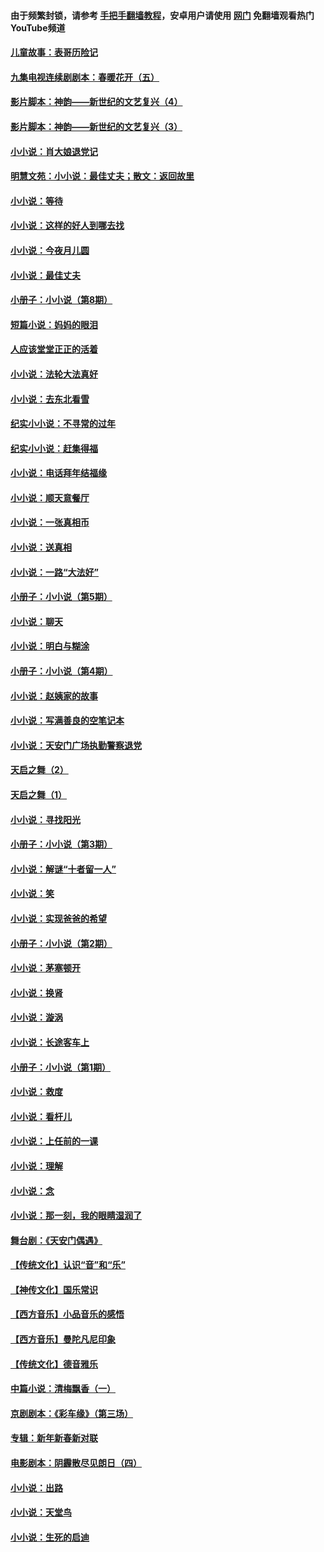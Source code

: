 #### 由于频繁封锁，请参考 [手把手翻墙教程](https://github.com/gfw-breaker/guides/wiki/)，安卓用户请使用 [网门](https://github.com/gfw-breaker/nogfw/blob/master/dl.md?t=05112100) 免翻墙观看热门YouTube频道 

#### [儿童故事：表哥历险记](../pages/328/383535.md?t=05112100) 

#### [九集电视连续剧剧本：春暖花开（五）](../pages/328/275919.md?t=05112100) 

#### [影片脚本：神韵——新世纪的文艺复兴（4）](../pages/328/266089.md?t=05112100) 

#### [影片脚本：神韵——新世纪的文艺复兴（3）](../pages/328/266087.md?t=05112100) 

#### [小小说：肖大娘退党记](../pages/328/239807.md?t=05112100) 

#### [明慧文苑：小小说：最佳丈夫；散文：返回故里](../pages/328/3439.md?t=05112100) 

#### [小小说：等待](../pages/328/223927.md?t=05112100) 

#### [小小说：这样的好人到哪去找](../pages/328/209396.md?t=05112100) 

#### [小小说：今夜月儿圆](../pages/328/193588.md?t=05112100) 

#### [小小说：最佳丈夫](../pages/328/190938.md?t=05112100) 

#### [小册子：小小说（第8期）](../pages/328/188202.md?t=05112100) 

#### [短篇小说：妈妈的眼泪](../pages/328/187712.md?t=05112100) 

#### [人应该堂堂正正的活着](../pages/328/182430.md?t=05112100) 

#### [小小说：法轮大法真好](../pages/328/174669.md?t=05112100) 

#### [小小说：去东北看雪](../pages/328/173882.md?t=05112100) 

#### [纪实小小说：不寻常的过年](../pages/328/173187.md?t=05112100) 

#### [纪实小小说：赶集得福](../pages/328/172652.md?t=05112100) 

#### [小小说：电话拜年结福缘](../pages/328/172533.md?t=05112100) 

#### [小小说：顺天意餐厅](../pages/328/170182.md?t=05112100) 

#### [小小说：一张真相币](../pages/328/169410.md?t=05112100) 

#### [小小说：送真相](../pages/328/166713.md?t=05112100) 

#### [小小说：一路“大法好”](../pages/328/162016.md?t=05112100) 

#### [小册子：小小说（第5期）](../pages/328/161131.md?t=05112100) 

#### [小小说：聊天](../pages/328/159640.md?t=05112100) 

#### [小小说：明白与糊涂](../pages/328/158101.md?t=05112100) 

#### [小册子：小小说（第4期）](../pages/328/158006.md?t=05112100) 

#### [小小说：赵姨家的故事](../pages/328/157843.md?t=05112100) 

#### [小小说：写满善良的空笔记本](../pages/328/157382.md?t=05112100) 

#### [小小说：天安门广场执勤警察退党](../pages/328/156982.md?t=05112100) 

#### [天启之舞（2）](../pages/328/153440.md?t=05112100) 

#### [天启之舞（1）](../pages/328/153439.md?t=05112100) 

#### [小小说：寻找阳光](../pages/328/153065.md?t=05112100) 

#### [小册子：小小说（第3期）](../pages/328/151715.md?t=05112100) 

#### [小小说：解谜“十者留一人”](../pages/328/148967.md?t=05112100) 

#### [小小说：笑](../pages/328/148905.md?t=05112100) 

#### [小小说：实现爸爸的希望](../pages/328/148096.md?t=05112100) 

#### [小册子：小小说（第2期）](../pages/328/147214.md?t=05112100) 

#### [小小说：茅塞顿开](../pages/328/147030.md?t=05112100) 

#### [小小说：换肾](../pages/328/146770.md?t=05112100) 

#### [小小说：漩涡](../pages/328/146683.md?t=05112100) 

#### [小小说：长途客车上](../pages/328/145076.md?t=05112100) 

#### [小册子：小小说（第1期）](../pages/328/143963.md?t=05112100) 

#### [小小说：救度](../pages/328/143927.md?t=05112100) 

#### [小小说：看杆儿](../pages/328/142137.md?t=05112100) 

#### [小小说：上任前的一课](../pages/328/140808.md?t=05112100) 

#### [小小说：理解](../pages/328/140476.md?t=05112100) 

#### [小小说：念](../pages/328/139513.md?t=05112100) 

#### [小小说：那一刻，我的眼睛湿润了](../pages/328/138476.md?t=05112100) 

#### [舞台剧：《天安门偶遇》](../pages/328/117155.md?t=05112100) 

#### [【传统文化】认识“音”和“乐”](../pages/328/108667.md?t=05112100) 

#### [【神传文化】国乐常识](../pages/328/104225.md?t=05112100) 

#### [【西方音乐】小品音乐的感悟](../pages/328/102924.md?t=05112100) 

#### [【西方音乐】曼陀凡尼印象](../pages/328/102922.md?t=05112100) 

#### [【传统文化】德音雅乐](../pages/328/102923.md?t=05112100) 

#### [中篇小说：清梅飘香（一）](../pages/328/101058.md?t=05112100) 

#### [京剧剧本：《彩车缘》（第三场）](../pages/328/96434.md?t=05112100) 

#### [专辑：新年新春新对联](../pages/328/94991.md?t=05112100) 

#### [电影剧本：阴霾散尽见朗日（四）](../pages/328/87081.md?t=05112100) 

#### [小小说：出路](../pages/328/84848.md?t=05112100) 

#### [小小说：天堂鸟](../pages/328/83084.md?t=05112100) 

#### [小小说：生死的启迪](../pages/328/70977.md?t=05112100) 

